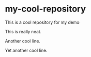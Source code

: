 # my-cool-repository

This is a cool repository for my demo

This is really neat.

Another cool line.

Yet another cool line.
